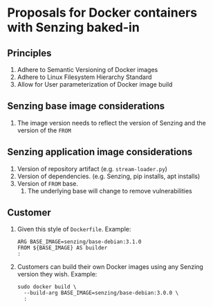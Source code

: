 # Proposals for Docker containers with Senzing baked-in

## Principles

1. Adhere to Semantic Versioning of Docker images
1. Adhere to Linux Filesystem Hierarchy Standard
1. Allow for User parameterization of Docker image build

## Senzing base image considerations

1. The image version needs to reflect the version of Senzing and the version of the `FROM`

## Senzing application image considerations

1. Version of repository artifact (e.g. `stream-loader.py`)
1. Version of dependencies.  (e.g. Senzing, pip installs, apt installs)
1. Version of `FROM` base.
    1. The underlying base will change to remove vulnerabilities

## Customer


1. Given this style of `Dockerfile`.
   Example:

    ```console
    ARG BASE_IMAGE=senzing/base-debian:3.1.0
    FROM ${BASE_IMAGE} AS builder
    :
    ```

1. Customers can build their own Docker images using any Senzing version they wish.
   Example:

    ```console
    sudo docker build \
      --build-arg BASE_IMAGE=senzing/base-debian:3.0.0 \
      :
    ```

